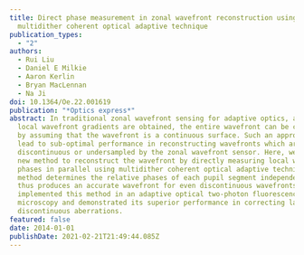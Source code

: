 ```yaml
---
title: Direct phase measurement in zonal wavefront reconstruction using
  multidither coherent optical adaptive technique
publication_types:
  - "2"
authors:
  - Rui Liu
  - Daniel E Milkie
  - Aaron Kerlin
  - Bryan MacLennan
  - Na Ji
doi: 10.1364/Oe.22.001619
publication: "*Optics express*"
abstract: In traditional zonal wavefront sensing for adaptive optics, after
  local wavefront gradients are obtained, the entire wavefront can be calculated
  by assuming that the wavefront is a continuous surface. Such an approach will
  lead to sub-optimal performance in reconstructing wavefronts which are either
  discontinuous or undersampled by the zonal wavefront sensor. Here, we report a
  new method to reconstruct the wavefront by directly measuring local wavefront
  phases in parallel using multidither coherent optical adaptive technique. This
  method determines the relative phases of each pupil segment independently, and
  thus produces an accurate wavefront for even discontinuous wavefronts. We
  implemented this method in an adaptive optical two-photon fluorescence
  microscopy and demonstrated its superior performance in correcting large or
  discontinuous aberrations.
featured: false
date: 2014-01-01
publishDate: 2021-02-21T21:49:44.085Z
---
```

